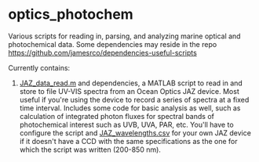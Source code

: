 # optics_photochem
Various scripts for reading in, parsing, and analyzing marine optical and photochemical data. Some dependencies may reside in the repo https://github.com/jamesrco/dependencies-useful-scripts

Currently contains:

1. [JAZ_data_read.m](https://github.com/jamesrco/optics_photochem/blob/master/JAZ_data_read.m) and dependencies, a MATLAB script to read in and store to file UV-VIS spectra from an Ocean Optics JAZ device. Most useful if you're using the device to record a series of spectra at a fixed time interval. Includes some code for basic analysis as well, such as calculation of integrated photon fluxes for spectral bands of photochemical interest such as UVB, UVA, PAR, etc. You'll have to configure the script and [JAZ_wavelengths.csv](https://github.com/jamesrco/optics_photochem/blob/master/JAZ_wavelengths.csv) for your own JAZ device if it doesn't have a CCD with the same specifications as the one for which the script was written (200-850 nm).
